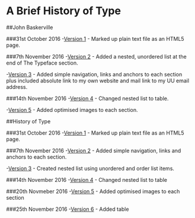 A Brief History of Type
======================

##John Baskerville

###31st October 2016
-[Version 1](https://ixdcraig.github.io/brief-history-of-type/baskerville1.html) - Marked up plain text file as an HTML5 page.

###7th November 2016
-[Version 2](https://ixdcraig.github.io/brief-history-of-type/baskerville2.html) - Added a nested, unordered list at the end of The Typeface section.

-[Version 3](https://ixdcraig.github.io/brief-history-of-type/baskerville3.html) - Added simple navigation, links and anchors to each section plus included absolute link to my own website and mail link to my UU email address.

###14th November 2016
-[Version 4](https://ixdcraig.github.io/brief-history-of-type/baskerville4.html) - Changed nested list to table.

-[Version 5](https://ixdcraig.github.io/brief-history-of-type/baskerville5.html) - Added optimised images to each section.

##History of Type

###31st October 2016
-[Version 1](https://ixdcraig.github.io/brief-history-of-type/history1.html) - Marked up plain text file as an HTML5 page.

###7th November 2016
-[Version 2](https://ixdcraig.github.io/brief-history-of-type/history2.html) - Added simple navigation, links and anchors to each section.

-[Version 3](https://ixdcraig.github.io/brief-history-of-type/history3.html) - Created nested list using unordered and order list items.

###14th November 2016
-[Version 4](https://ixdcraig.github.io/brief-history-of-type/history4.html) - Changed nested list to table

###20th Novmeber 2016
-[Version 5](https://ixdcraig.github.io/brief-history-of-type/history5.html) - Added optimised images to each section

###25th November 2016
-[Version 6](https://ixdcraig.github.io/brief-history-of-type/history6.html) - Added table 